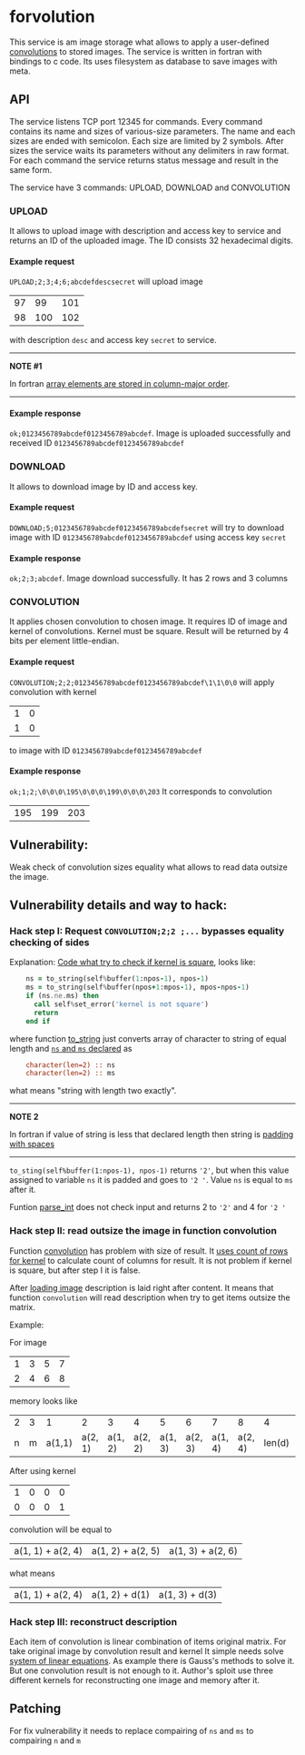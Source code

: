 # forvolution
This service is am image storage what allows to apply a user-defined [convolutions](https://en.wikipedia.org/wiki/Kernel_(image_processing)) to stored images. The service is written in fortran with bindings to c code. Its uses filesystem as database to save images with meta.

## API

The service listens TCP port 12345 for commands. Every command contains its name and sizes of various-size parameters. The name and each sizes are ended with semicolon. Each size are limited by 2 symbols. After sizes the service waits its parameters without any delimiters in raw format. For each command the service returns status message and result in the same form.

The service have 3 commands: UPLOAD, DOWNLOAD and CONVOLUTION

### UPLOAD

It allows to upload image with description and access key to service and returns an ID of the uploaded image. The ID consists 32 hexadecimal digits.

#### Example request
`UPLOAD;2;3;4;6;abcdefdescsecret` will upload image

|     |     |     |
|-----|-----|-----|
|  97 |  99 | 101 |
|  98 | 100 | 102 |

with description `desc` and access key `secret` to service.

---

**NOTE #1**

In fortran [array elements are stored in column-major order](https://docs.oracle.com/cd/E19957-01/805-4939/6j4m0vn6r/index.html).

---

#### Example response
`ok;0123456789abcdef0123456789abcdef`. Image is uploaded successfully and received ID `0123456789abcdef0123456789abcdef`

### DOWNLOAD

It allows to download image by ID and access key. 

#### Example request
`DOWNLOAD;5;0123456789abcdef0123456789abcdefsecret` will try to download image with ID `0123456789abcdef0123456789abcdef` using access key `secret`

#### Example response
`ok;2;3;abcdef`. Image download successfully. It has 2 rows and 3 columns

### CONVOLUTION

It applies chosen convolution to chosen image. It requires ID of image and kernel of convolutions. Kernel must be square. Result will be returned by 4 bits per element little-endian.

#### Example request
`CONVOLUTION;2;2;0123456789abcdef0123456789abcdef\1\1\0\0` will apply convolution with kernel

|   |   |
|---|---|
| 1 | 0 |
| 1 | 0 |

to image with ID `0123456789abcdef0123456789abcdef`

#### Example response
`ok;1;2;\0\0\0\195\0\0\0\199\0\0\0\203`
It corresponds to convolution

|   |   |   |
|---|---|---|
|195|199|203|

## Vulnerability:
Weak check of convolution sizes equality what allows to read data outsize the image. 

## Vulnerability details and way to hack:

### Hack step I: Request `CONVOLUTION;2;2 ;...` bypasses equality checking of sides

Explanation: 
[Code what try to check if kernel is square](https://github.com/HITB-CyberWeek/proctf-2021/blob/main/services/forvolution/src/src/connection_handler.f90#L460-L465), looks like:

```fortran
    ns = to_string(self%buffer(1:npos-1), npos-1)
    ms = to_string(self%buffer(npos+1:mpos-1), mpos-npos-1)
    if (ns.ne.ms) then
      call self%set_error('kernel is not square')
      return
    end if
```

where function [to_string](https://github.com/HITB-CyberWeek/proctf-2021/blob/main/services/forvolution/src/src/string_utils.f90#L48-L65) just converts array of character to string of equal length and [`ns` and `ms` declared](https://github.com/HITB-CyberWeek/proctf-2021/blob/main/services/forvolution/src/src/connection_handler.f90#L443-L444) as

```fortran
    character(len=2) :: ns
    character(len=2) :: ms
```

what means "string with length two exactly".

---

**NOTE 2**

In fortran if value of string is less that declared length then string is [padding with spaces](https://fortranwiki.org/fortran/files/character_handling_in_Fortran.html)

---

`to_sting(self%buffer(1:npos-1), npos-1)` returns `'2'`, but when this value assigned to variable `ns` it is padded and goes to `'2 '`. Value `ns` is equal to `ms` after it.

Funtion [parse_int](https://github.com/HITB-CyberWeek/proctf-2021/blob/main/services/forvolution/src/src/string_utils.f90#L116-L126) does not check input and returns 2 to `'2'` and 4 for `'2 '`

### Hack step II: read outsize the image in function convolution
Function [convolution](https://github.com/HITB-CyberWeek/proctf-2021/blob/main/services/forvolution/src/src/matrix.f90#L9-L31) has problem with size of result. It [uses count of rows for kernel](https://github.com/HITB-CyberWeek/proctf-2021/blob/main/services/forvolution/src/src/matrix.f90#L23) to calculate count of columns for result. It is not problem if kernel is square, but after step I it is false.

After [loading image](https://github.com/HITB-CyberWeek/proctf-2021/blob/main/services/forvolution/src/src/database.f90#L83-L156) description is laid right after content. It means that function `convolution` will read description when try to get items outsize the matrix.

Example:

For image

|   |   |   |   |
|---|---|---|---|
| 1 | 3 | 5 | 7 |
| 2 | 4 | 6 | 8 |

memory looks like

|   |   |        |         |         |         |         |         |         |         |        |      |      |      |      |
|---|---|--------|---------|---------|---------|---------|---------|---------|---------|--------|------|------|------|------|
| 2 | 3 |     1  |       2 |       3 |       4 |       5 |       6 |       7 |       8 |      4 |  100 |  101 |  115 |   99 |
| n | m | a(1,1) | a(2, 1) | a(1, 2) | a(2, 2) | a(1, 3) | a(2, 3) | a(1, 4) | a(2, 4) | len(d) | d(1) | d(2) | d(3) | d(4) |

After using kernel

|   |   |   |   |
|---|---|---|---|
| 1 | 0 | 0 | 0 |
| 0 | 0 | 0 | 1 |

convolution will be equal to

|                   |                   |                   |
|-------------------|-------------------|-------------------|
| a(1, 1) + a(2, 4) | a(1, 2) + a(2, 5) | a(1, 3) + a(2, 6) |

what means

|                   |                 |                |
|-------------------|-----------------|----------------|
| a(1, 1) + a(2, 4) | a(1, 2) +  d(1) | a(1, 3) + d(3) |

### Hack step III: reconstruct description

Each item of convolution is linear combination of items original matrix. For take original image by convolution result and kernel It simple needs solve [system of linear equations](https://en.wikipedia.org/wiki/System_of_linear_equations). As example there is Gauss's methods to solve it. But one convolution result is not enough to it. Author's sploit use three different kernels for reconstructing one image and memory after it.

## Patching

For fix vulnerability it needs to replace compairing of `ns` and `ms` to compairing `n` and `m`
